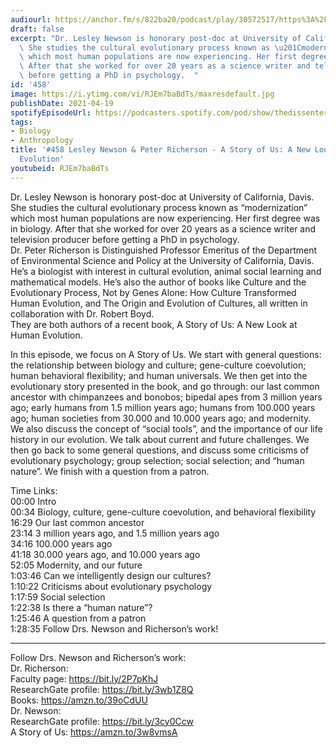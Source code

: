 ```yaml
---
audiourl: https://anchor.fm/s/822ba20/podcast/play/30572517/https%3A%2F%2Fd3ctxlq1ktw2nl.cloudfront.net%2Fstaging%2F2021-3-2%2F5a3cc46f-eec3-0f90-686a-08f7ae5e6f9b.m4a
draft: false
excerpt: "Dr. Lesley Newson is honorary post-doc at University of California, Davis.\
  \ She studies the cultural evolutionary process known as \u201Cmodernization\u201D\
  \ which most human populations are now experiencing. Her first degree was in biology.\
  \ After that she worked for over 20 years as a science writer and television producer\
  \ before getting a PhD in psychology.  "
id: '458'
image: https://i.ytimg.com/vi/RJEm7baBdTs/maxresdefault.jpg
publishDate: 2021-04-19
spotifyEpisodeUrl: https://podcasters.spotify.com/pod/show/thedissenter/episodes/458-Lesley-Newson--Peter-Richerson---A-Story-of-Us-A-New-Look-at-Human-Evolution-eu3gh5
tags:
- Biology
- Anthropology
title: '#458 Lesley Newson & Peter Richerson - A Story of Us: A New Look at Human
  Evolution'
youtubeid: RJEm7baBdTs
---
```

<div class="timelinks">

Dr. Lesley Newson is honorary post-doc at University of California, Davis. She studies the cultural evolutionary process known as “modernization” which most human populations are now experiencing. Her first degree was in biology. After that she worked for over 20 years as a science writer and television producer before getting a PhD in psychology.  
Dr. Peter Richerson is Distinguished Professor Emeritus of the Department of Environmental Science and Policy at the University of California, Davis. He’s a biologist with interest in cultural evolution, animal social learning and mathematical models. He’s also the author of books like Culture and the Evolutionary Process, Not by Genes Alone: How Culture Transformed Human Evolution, and The Origin and Evolution of Cultures, all written in collaboration with Dr. Robert Boyd.  
They are both authors of a recent book, A Story of Us: A New Look at Human Evolution.

In this episode, we focus on A Story of Us. We start with general questions: the relationship between biology and culture; gene-culture coevolution; human behavioral flexibility; and human universals. We then get into the evolutionary story presented in the book, and go through: our last common ancestor with chimpanzees and bonobos; bipedal apes from 3 million years ago; early humans from 1.5 million years ago; humans from 100.000 years ago; human societies from 30.000 and 10.000 years ago; and modernity. We also discuss the concept of “social tools”, and the importance of our life history in our evolution. We talk about current and future challenges. We then go back to some general questions, and discuss some criticisms of evolutionary psychology; group selection; social selection; and “human nature”. We finish with a question from a patron.

Time Links:  
<time>00:00</time> Intro  
<time>00:34</time> Biology, culture, gene-culture coevolution, and behavioral flexibility  
<time>16:29</time> Our last common ancestor  
<time>23:14</time> 3 million years ago, and 1.5 million years ago  
<time>34:16</time> 100.000 years ago  
<time>41:18</time> 30.000 years ago, and 10.000 years ago  
<time>52:05</time> Modernity, and our future  
<time>1:03:46</time> Can we intelligently design our cultures?  
<time>1:10:22</time> Criticisms about evolutionary psychology  
<time>1:17:59</time> Social selection  
<time>1:22:38</time> Is there a “human nature”?  
<time>1:25:46</time> A question from a patron  
<time>1:28:35</time> Follow Drs. Newson and Richerson’s work!

---

Follow Drs. Newson and Richerson’s work:  
Dr. Richerson:  
Faculty page: https://bit.ly/2P7pKhJ  
ResearchGate profile: https://bit.ly/3wb1Z8Q  
Books: https://amzn.to/39oCdUU  
Dr. Newson:  
ResearchGate profile: https://bit.ly/3cy0Ccw  
A Story of Us: https://amzn.to/3w8vmsA
</div>


